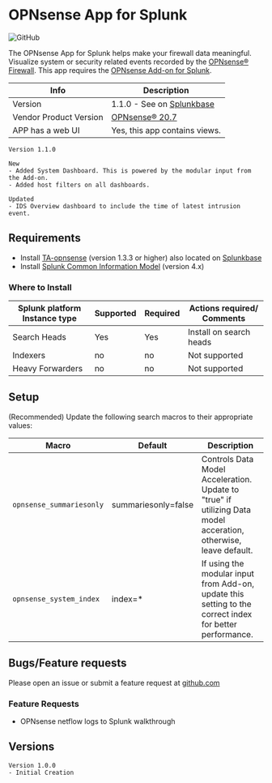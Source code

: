 # OPNsense App for Splunk

![GitHub](https://img.shields.io/github/license/ZachChristensen28/Opnsense_App_for_Splunk)

The OPNsense App for Splunk helps make your firewall data meaningful. Visualize system or security related events recorded by the [OPNsense® Firewall](https://opnsense.org/). This app requires the [OPNsense Add-on for Splunk](https://splunkbase.splunk.com/app/4538/).

 Info | Description
------|----------
Version | 1.1.0 - See on [Splunkbase](https://splunkbase.splunk.com/app/5372/)
Vendor Product Version | [OPNsense® 20.7](https://opnsense.org/)
APP has a web UI | Yes, this app contains views.

```TEXT
Version 1.1.0

New
- Added System Dashboard. This is powered by the modular input from the Add-on. 
- Added host filters on all dashboards.

Updated
- IDS Overview dashboard to include the time of latest intrusion event.
```

## Requirements

- Install [TA-opnsense](https://github.com/ZachChristensen28/TA-opnsense) (version 1.3.3 or higher) also located on [Splunkbase](https://splunkbase.splunk.com/app/4538/)
- Install [Splunk Common Information Model](https://splunkbase.splunk.com/app/1621/) (version 4.x)

### Where to Install

Splunk platform Instance type | Supported | Required | Actions required/ Comments
----------------------------- | --------- | -------- | --------------------------
Search Heads | Yes | Yes | Install on search heads
Indexers | no | no | Not supported
Heavy Forwarders | no | no | Not supported

## Setup

(Recommended) Update the following search macros to their appropriate values:

Macro | Default | Description
----- | ------- | -----------
`opnsense_summariesonly` | summariesonly=false | Controls Data Model Acceleration. Update to "true" if utilizing Data model acceration, otherwise, leave default.
`opnsense_system_index` | index=* | If using the modular input from Add-on, update this setting to the correct index for better performance.

## Bugs/Feature requests

Please open an issue or submit a feature request at [github.com](https://github.com/ZachChristensen28/Opnsense_App_for_Splunk)

### Feature Requests

- OPNsense netflow logs to Splunk walkthrough

## Versions

```TEXT
Version 1.0.0
- Initial Creation
```
